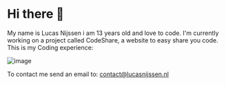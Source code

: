 # Hi there 👋
My name is Lucas Nijssen i am 13 years old and love to code. I'm currently working on a project called CodeShare, a website to easy share you code. This is my Coding experience:

![image](https://user-images.githubusercontent.com/70206645/179404022-668e76fb-e9d4-4be7-9427-bf57da1ae56d.png)


 To contact me send an email to: contact@lucasnijssen.nl
